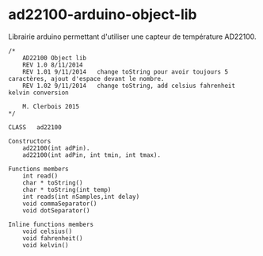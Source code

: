 ad22100-arduino-object-lib
==========================

Librairie arduino permettant d'utiliser une capteur de température AD22100.

    /*
		AD22100 Object lib 
		REV 1.0 8/11/2014
  		REV 1.01 9/11/2014   change toString pour avoir toujours 5 caractères, ajout d'espace devant le nombre.
  		REV 1.02 9/11/2014   change toString, add celsius fahrenheit kelvin conversion
  
		M. Clerbois 2015
	*/

    CLASS	ad22100

    Constructors
		ad22100(int adPin).
		ad22100(int adPin, int tmin, int tmax).
    	
    Functions members
		int read()
		char * toString()
		char * toString(int temp)
		int reads(int nSamples,int delay)
		void commaSeparator() 
		void dotSeparator()

	Inline functions members
		void celsius()
		void fahrenheit()
		void kelvin()
